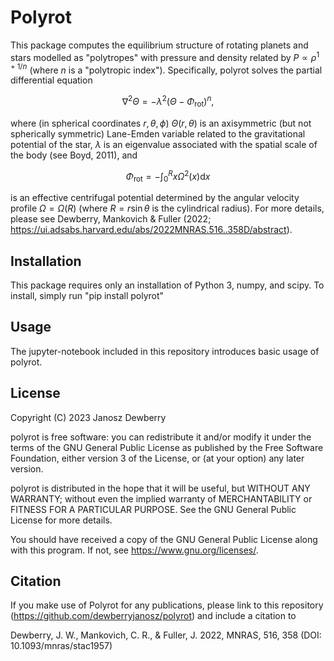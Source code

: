 # Polyrot

This package computes the equilibrium structure of rotating planets and stars modelled as "polytropes" with pressure and density related by $P\propto \rho^{1 + 1/n}$ (where $n$ is a "polytropic index"). Specifically, polyrot solves the partial differential equation

$$
    \nabla^2\Theta
    =-\lambda^2 \left(\Theta-{\Phi}_\text{rot}\right)^n,
$$

where (in spherical coordinates $r,\theta,\phi$) $\Theta(r,\theta)$ is an axisymmetric (but not spherically symmetric) Lane-Emden variable related to the gravitational potential of the star, $\lambda$ is an eigenvalue associated with the spatial scale of the body (see Boyd, 2011), and 

$$
  \Phi_\text{rot}
  =-\int_0^Rx\Omega^2(x)\text{d}x
$$

is an effective centrifugal potential determined by the angular velocity profile $\Omega=\Omega(R)$ (where $R=r\sin\theta$ is the cylindrical radius). For more details, please see Dewberry, Mankovich & Fuller (2022; https://ui.adsabs.harvard.edu/abs/2022MNRAS.516..358D/abstract).

## Installation
This package requires only an installation of Python 3, numpy, and scipy. To install, simply run "pip install polyrot"

## Usage
The jupyter-notebook included in this repository introduces basic usage of polyrot. 

## License
Copyright (C) 2023 Janosz Dewberry

polyrot is free software: you can redistribute it and/or modify it under the terms of the GNU General Public License as published by the Free Software Foundation, either version 3 of the License, or (at your option) any later version.

polyrot is distributed in the hope that it will be useful, but WITHOUT ANY WARRANTY; without even the implied warranty of MERCHANTABILITY or FITNESS FOR A PARTICULAR PURPOSE.  See the
GNU General Public License for more details. 

You should have received a copy of the GNU General Public License along with this program.  If not, see <https://www.gnu.org/licenses/>.

## Citation
If you make use of Polyrot for any publications, please link to this repository (https://github.com/dewberryjanosz/polyrot) and include a citation to

Dewberry, J. W., Mankovich, C. R., & Fuller, J. 2022, MNRAS, 516, 358 (DOI: 10.1093/mnras/stac1957)
